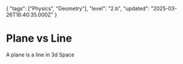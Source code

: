 {
  "tags": ["Physics", "Geometry"],
  "level": "2.b",
  "updated": "2025-03-26T16:40:35.000Z"
}

# Plane vs Line
A plane is a line in 3d Space
